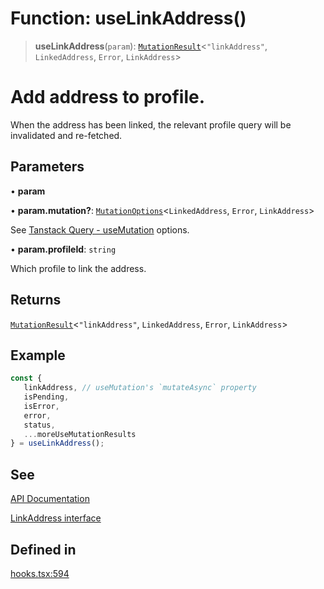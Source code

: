 # Function: useLinkAddress()

> **useLinkAddress**(`param`): [`MutationResult`](/docs/SDK%20React%20Provider/type-aliases/MutationResult.md)\<`"linkAddress"`, `LinkedAddress`, `Error`, `LinkAddress`\>

# Add address to profile.
When the address has been linked, the relevant profile query will be invalidated and re-fetched.

## Parameters

• **param**

• **param.mutation?**: [`MutationOptions`](/docs/SDK%20React%20Provider/type-aliases/MutationOptions.md)\<`LinkedAddress`, `Error`, `LinkAddress`\>

See [Tanstack Query - useMutation](https://tanstack.com/query/latest/docs/framework/react/reference/useMutation) options.

• **param.profileId**: `string`

Which profile to link the address.

## Returns

[`MutationResult`](/docs/SDK%20React%20Provider/type-aliases/MutationResult.md)\<`"linkAddress"`, `LinkedAddress`, `Error`, `LinkAddress`\>

## Example

```ts
const {
   linkAddress, // useMutation's `mutateAsync` property
   isPending,
   isError,
   error,
   status,
   ...moreUseMutationResults
} = useLinkAddress();
```

## See

[API Documentation](https://monerium.dev/api-docs#operation/profile-addresses)

[LinkAddress interface](/docs/SDK/interfaces/LinkAddress.md)

## Defined in

[hooks.tsx:594](https://github.com/monerium/js-monorepo/blob/main/packages/sdk-react-provider/src/lib/hooks.tsx#L594)
